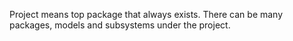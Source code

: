 Project means top package that always exists. There can be many packages, models and subsystems under the project.